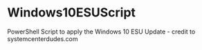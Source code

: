 # Windows10ESUScript
PowerShell Script to apply the Windows 10 ESU Update - credit to systemcenterdudes.com
